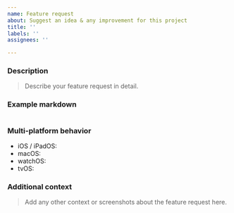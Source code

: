 ```yaml
---
name: Feature request
about: Suggest an idea & any improvement for this project
title: ''
labels: ''
assignees: ''

---
```


### Description
> Describe your feature request in detail.

### Example markdown

````markdown

````

### Multi-platform behavior

* iOS / iPadOS: 
* macOS:
* watchOS: 
* tvOS:

### Additional context
> Add any other context or screenshots about the feature request here.
